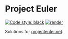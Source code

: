 # Project Euler

[![Code style: black](https://img.shields.io/badge/code%20style-black-000000.svg)](https://github.com/psf/black)
[![render](https://img.shields.io/badge/render-nbviewer-orange)](https://nbviewer.jupyter.org/github/alexandru-dinu/project-euler)

Solutions for [projecteuler.net](https://projecteuler.net/).
